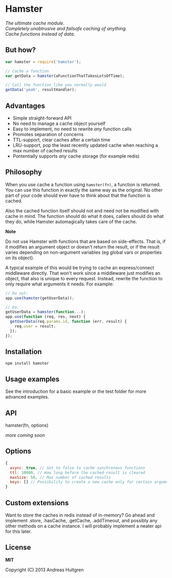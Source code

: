 # Hamster

_The ultimate cache module.  
Completely unobtrusive and failsafe caching of anything.  
Cache functions instead of data._


## But how?

```javascript
var hamster = require('hamster');

// Cache a function
var getData = hamster(aFunctionThatTakesLotsOfTime);

// Call the function like you normally would
getData('yeah', resultHandler);
```


## Advantages

* Simple straight-forward API
* No need to manage a cache object yourself
* Easy to implement, no need to rewrite _any_ function calls
* Promotes separation of concerns
* TTL-support, clear caches after a certain time
* LRU-support, pop the least recently updated cache when reaching a max number of cached results
* Pontentially supports _any_ cache storage (for example redis)


## Philosophy

When you use cache a function using `hamster(fn)`, a function is returned. You
can use this function in exactly the same way as the original. No other part of
your code should ever have to think about that the function is cached.

Also the cached function itself should not and need not be modified with cache
in mind. The function should do what it does, callers should do what they do,
while Hamster automagically takes care of the cache.

**Note**

Do not use Hamster with functions that are based on side-effects. That is, if 
it modifies an argument object or doesn't return the result, or if the result 
varies depending on non-argument variables (eg global vars or properties on its 
object).

A typical example of this would be trying to cache an express/connect middleware 
directly. That won't work since a middleware just modifies an object, that also
is unique to every request. Instead, rewrite the function to only require what
arguments it needs. For example:

```javascript
// Do not:
app.use(hamster(getUserData));

// Do:
getUserData = hamster(function...);
app.use(function (req, res, next) {
  getUserData(req.params.id, function (err, result) {
    req.user = result;
  });
});
```


## Installation

`npm install hamster`


## Usage examples

See the introduction for a basic example or the test folder for more advanced
examples.


## API

hamster(fn, options)

_more coming soon_


## Options

```javascript
{
  async: true, // Set to false to cache synchronous functions
  ttl: 10000, // How long before the cached result is cleared
  maxSize: 50, // Max number of cached results
  keys: [] // Possibility to create a new cache only for certain arguments/properties
}
```


## Custom extensions

Want to store the caches in redis instead of in-memory? Go ahead and implement
.store, .hasCache, .getCache, .addTimeout, and possibly any other methods on a
cache instance.
I will probably implement a neater api for this later.


## License

**MIT**

Copyright (C) 2013 Andreas Hultgren

